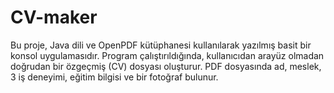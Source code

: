 # CV-maker

Bu proje, Java dili ve OpenPDF kütüphanesi kullanılarak yazılmış basit bir konsol uygulamasıdır.
Program çalıştırıldığında, kullanıcıdan arayüz olmadan doğrudan bir özgeçmiş (CV) dosyası oluşturur.
PDF dosyasında ad, meslek, 3 iş deneyimi, eğitim bilgisi ve bir fotoğraf bulunur.
